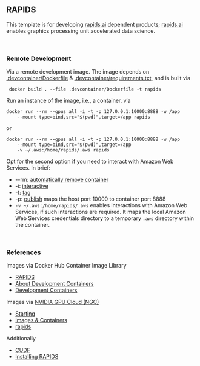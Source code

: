 
<br>

## RAPIDS

This template is for developing [rapids.ai](https://rapids.ai) dependent products; [rapids.ai](https://rapids.ai) enables graphics processing unit accelerated data science.

<br>

### Remote Development

Via a remote development image.  The image depends on [.devcontainer/Dockerfile](.devcontainer/Dockerfile) & [.devcontainer/requirements.txt](.devcontainer/requirements.txt), and is built via

```shell
 docker build . --file .devcontainer/Dockerfile -t rapids
```

Run an instance of the image, i.e., a container, via

```shell
docker run --rm --gpus all -i -t -p 127.0.0.1:10000:8888 -w /app 
	--mount type=bind,src="$(pwd)",target=/app rapids
```

or

```shell
docker run --rm --gpus all -i -t -p 127.0.0.1:10000:8888 -w /app 
	--mount type=bind,src="$(pwd)",target=/app 
	-v ~/.aws:/home/rapids/.aws rapids
```

Opt for the second option if you need to interact with Amazon Web Services.  In brief:

* --rm: [automatically remove container](https://docs.docker.com/engine/reference/commandline/run/#:~:text=a%20container%20exits-,%2D%2Drm,-Automatically%20remove%20the)
* -i: [interactive](https://docs.docker.com/engine/reference/commandline/run/#:~:text=and%20reaps%20processes-,%2D%2Dinteractive,-%2C%20%2Di)
* -t: [tag](https://docs.docker.com/get-started/02_our_app/#:~:text=Finally%2C%20the-,%2Dt,-flag%20tags%20your)
* -p: [publish](https://docs.docker.com/engine/reference/commandline/run/#:~:text=%2D%2Dpublish%20%2C-,%2Dp,-Publish%20a%20container%E2%80%99s) maps the host port 10000 to container port 8888
* `-v ~/.aws:/home/rapids/.aws` enables interactions with Amazon Web Services, if such interactions are required.  It maps the local Amazon Web Services credentials directory to a temporary `.aws` directory within the container.

<br>

### References

Images via Docker Hub Container Image Library
* [RAPIDS](https://hub.docker.com/r/rapidsai/rapidsai)
* [About Development Containers](https://github.com/rapidsai/devcontainers)
* [Development Containers](https://hub.docker.com/r/rapidsai/devcontainers)

Images via [NVIDIA GPU Cloud (NGC)](https://catalog.ngc.nvidia.com)
* [Starting](https://catalog.ngc.nvidia.com/orgs/nvidia/collections/gettingstarted)
* [Images & Containers](https://catalog.ngc.nvidia.com/containers)
* [rapids](https://catalog.ngc.nvidia.com/orgs/nvidia/teams/rapidsai/containers/base)

Additionally
* [CUDF](https://github.com/rapidsai/cudf)
* [Installing RAPIDS](https://docs.rapids.ai/install)

<br>
<br>

<br>
<br>

<br>
<br>

<br>
<br>
